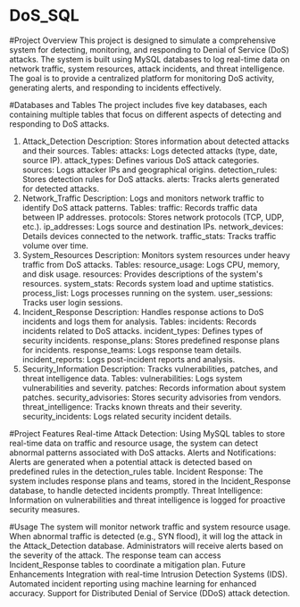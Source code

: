 # DoS_SQL
#Project Overview
This project is designed to simulate a comprehensive system for detecting, monitoring, and responding to Denial of Service (DoS) attacks. The system is built using MySQL databases to log real-time data on network traffic, system resources, attack incidents, and threat intelligence. The goal is to provide a centralized platform for monitoring DoS activity, generating alerts, and responding to incidents effectively.

#Databases and Tables
The project includes five key databases, each containing multiple tables that focus on different aspects of detecting and responding to DoS attacks.

1. Attack_Detection
Description: Stores information about detected attacks and their sources.
Tables:
attacks: Logs detected attacks (type, date, source IP).
attack_types: Defines various DoS attack categories.
sources: Logs attacker IPs and geographical origins.
detection_rules: Stores detection rules for DoS attacks.
alerts: Tracks alerts generated for detected attacks.
2. Network_Traffic
Description: Logs and monitors network traffic to identify DoS attack patterns.
Tables:
traffic: Records traffic data between IP addresses.
protocols: Stores network protocols (TCP, UDP, etc.).
ip_addresses: Logs source and destination IPs.
network_devices: Details devices connected to the network.
traffic_stats: Tracks traffic volume over time.
3. System_Resources
Description: Monitors system resources under heavy traffic from DoS attacks.
Tables:
resource_usage: Logs CPU, memory, and disk usage.
resources: Provides descriptions of the system's resources.
system_stats: Records system load and uptime statistics.
process_list: Logs processes running on the system.
user_sessions: Tracks user login sessions.
4. Incident_Response
Description: Handles response actions to DoS incidents and logs them for analysis.
Tables:
incidents: Records incidents related to DoS attacks.
incident_types: Defines types of security incidents.
response_plans: Stores predefined response plans for incidents.
response_teams: Logs response team details.
incident_reports: Logs post-incident reports and analysis.
5. Security_Information
Description: Tracks vulnerabilities, patches, and threat intelligence data.
Tables:
vulnerabilities: Logs system vulnerabilities and severity.
patches: Records information about system patches.
security_advisories: Stores security advisories from vendors.
threat_intelligence: Tracks known threats and their severity.
security_incidents: Logs related security incident details.


#Project Features
Real-time Attack Detection: Using MySQL tables to store real-time data on traffic and resource usage, the system can detect abnormal patterns associated with DoS attacks.
Alerts and Notifications: Alerts are generated when a potential attack is detected based on predefined rules in the detection_rules table.
Incident Response: The system includes response plans and teams, stored in the Incident_Response database, to handle detected incidents promptly.
Threat Intelligence: Information on vulnerabilities and threat intelligence is logged for proactive security measures.


#Usage
The system will monitor network traffic and system resource usage.
When abnormal traffic is detected (e.g., SYN flood), it will log the attack in the Attack_Detection database.
Administrators will receive alerts based on the severity of the attack.
The response team can access Incident_Response tables to coordinate a mitigation plan.
Future Enhancements
Integration with real-time Intrusion Detection Systems (IDS).
Automated incident reporting using machine learning for enhanced accuracy.
Support for Distributed Denial of Service (DDoS) attack detection.
